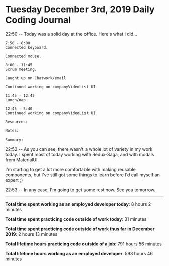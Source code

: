 # Tuesday December 3rd, 2019 Daily Coding Journal

22:50 -- Today was a solid day at the office. Here's what I did...
```
7:50 - 8:00
Connected keyboard.

Connected mouse.

8:00 - 11:45
Scrum meeting.

Caught up on Chatwork/email

Continued working on companyVideoList UI

11:45 - 12:45
Lunch/nap

12:45 - 5:40
Continued working on companyVideoList UI

Resources:

Notes:

Summary:
```
22:52 -- As you can see, there wasn't a whole lot of variety in my work today. I spent most of today working with Redux-Saga, and with modals from MaterialUI.

I'm starting to get a lot more comfortable with making reusable components, but I've still got some things to learn before I'd call myself an expert ;)

22:53 -- In any case, I'm going to get some rest now. See you tomorrow.
___
**Total time spent working as an employed developer today**: 8 hours 2 minutes

**Total time spent practicing code outside of work today**: 31 minutes

**Total time spent practicing code outside of work thus far in December 2019**: 2 hours 13 minutes

**Total lifetime hours practicing code outside of a job**: 791 hours 56 minutes

**Total lifetime hours working as an employed developer**: 593 hours 46 minutes